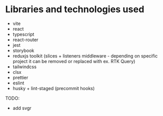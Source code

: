 # Libraries and technologies used

- vite
- react
- typescript
- react-router
- jest
- storybook
- reduxjs toolkit (slices + listeners middleware - depending on specific project it can be removed or replaced with ex. RTK Query)
- tailwindcss
- clsx
- prettier
- eslint
- husky + lint-staged (precommit hooks)

TODO:

- add svgr
